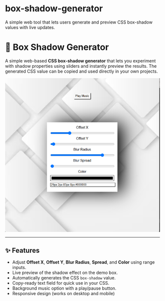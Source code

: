 # box-shadow-generator
A simple web tool that lets users generate and preview CSS box-shadow values with live updates.
# 🎨 Box Shadow Generator

A simple web-based **CSS box-shadow generator** that lets you experiment with shadow properties using sliders and instantly preview the results. The generated CSS value can be copied and used directly in your own projects.  

![Screenshot of Box Shadow Generator](./screenshot.png)


---

## ✨ Features

- Adjust **Offset X**, **Offset Y**, **Blur Radius**, **Spread**, and **Color** using range inputs.  
- Live preview of the shadow effect on the demo box.  
- Automatically generates the CSS `box-shadow` value.  
- Copy-ready text field for quick use in your CSS.  
- Background music option with a play/pause button.  
- Responsive design (works on desktop and mobile)
